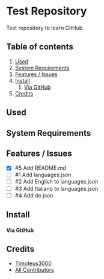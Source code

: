 # Test Repository
Test repository to learn GitHub

## Table of contents
1. [Used](#used)
1. [System Requirements](#system-requirements)
1. [Features / Issues](#features-/-issues)
1. [Install](#install)
    1. [Via GitHub](#via-github)
1. [Credits](#credits)

## Used

## System Requirements

## Features / Issues
* [X] #5 Add README.md 
* [ ] #1 Add languages.json
* [ ] #2 Add English to languages.json
* [ ] #3 Add Italiano to languages.json
* [ ] #4 Add de.json

## Install

#### Via GitHub

## Credits
* [Timoteus3000](https://github.com/Timoteus3000)
* [All Contributors](https://github.com/Timoteus3000/test/graphs/contributors)